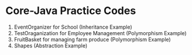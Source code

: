 # Core-Java Practice Codes

1. EventOrganizer for School (Inheritance Example)
2. TestOraganization for Employee Management (Polymorphism Example)
3. FruitBasket for managing farm produce (Polymorphism Example)
4. Shapes (Abstraction Example)

